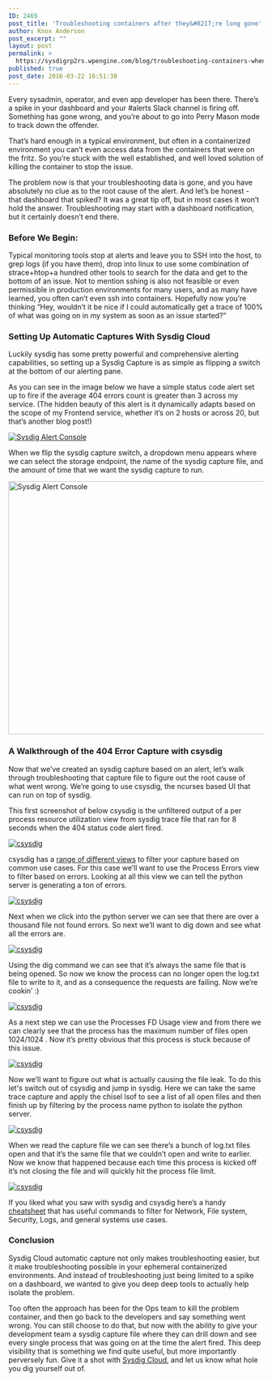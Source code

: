 ```yaml
---
ID: 2469
post_title: 'Troubleshooting containers after they&#8217;re long gone'
author: Knox Anderson
post_excerpt: ""
layout: post
permalink: >
  https://sysdigrp2rs.wpengine.com/blog/troubleshooting-containers-when-theyre-gone/
published: true
post_date: 2016-03-22 16:51:38
---
```

Every sysadmin, operator, and even app developer has been there. There’s a spike in your dashboard and your #alerts Slack channel is firing off. Something has gone wrong, and you’re about to go into Perry Mason mode to track down the offender.

That’s hard enough in a typical environment, but often in a containerized environment you can’t even access data from the containers that were on the fritz. So you’re stuck with the well established, and well loved solution of killing the container to stop the issue. 

The problem now is that your troubleshooting data is gone, and you have absolutely no clue as to the root cause of the alert. And let’s be honest - that dashboard that spiked? It was a great tip off, but in most cases it won’t hold the answer. Troubleshooting may start with a dashboard notification, but it certainly doesn’t end there.

### Before We Begin:

Typical monitoring tools stop at alerts and leave you to SSH into the host, to grep logs (if you have them), drop into linux to use some combination of strace+htop+a hundred other tools to search for the data and get to the bottom of an issue. Not to mention sshing is also not feasible or even permissible in production environments for many users, and as many have learned, you often can’t even ssh into containers. Hopefully now you’re thinking “Hey, wouldn’t it be nice if I could automatically get a trace of 100% of what was going on in my system as soon as an issue started?”

### Setting Up Automatic Captures With Sysdig Cloud

Luckily sysdig has some pretty powerful and comprehensive alerting capabilities, so setting up a Sysdig Capture is as simple as flipping a switch at the bottom of our alerting pane.

As you can see in the image below we have a simple status code alert set up to fire if the average 404 errors count is greater than 3 across my service. (The hidden beauty of this alert is it dynamically adapts based on the scope of my Frontend service, whether it’s on 2 hosts or across 20, but that’s another blog post!)

<a data-rel="lightbox-0" href="/wp-content/uploads/2016/03/Sysdig-Trace-Capture-1.png"></a>[![Sysdig Alert Console][1]][1] 

When we flip the sysdig capture switch, a dropdown menu appears where we can select the storage endpoint, the name of the sysdig capture file, and the amount of time that we want the sysdig capture to run.

<a data-rel="lightbox-0" href="/wp-content/uploads/2016/03/Sysdig-Trace-Capture-2.png"></a>[<img alt="Sysdig Alert Console" height="500" src="/wp-content/uploads/2016/03/Sysdig-Trace-Capture-2.png" width="536" />][2] 

### A Walkthrough of the 404 Error Capture with csysdig

Now that we’ve created an sysdig capture based on an alert, let’s walk through troubleshooting that capture file to figure out the root cause of what went wrong. We’re going to use csysdig, the ncurses based UI that can run on top of sysdig.

This first screenshot of below csysdig is the unfiltered output of a per process resource utilization view from sysdig trace file that ran for 8 seconds when the 404 status code alert fired.

<a data-rel="lightbox-0" href="/wp-content/uploads/2016/03/Sysdig-Trace-Capture-3.png"></a>[![csysdig][3]][3] 

csysdig has a [range of different views][4] to filter your capture based on common use cases. For this case we’ll want to use the Process Errors view to filter based on errors. Looking at all this view we can tell the python server is generating a ton of errors.

<a data-rel="lightbox-0" href="/wp-content/uploads/2016/03/Sysdig-Trace-Capture-4.png"></a>[![csysdig][5]][5] 

Next when we click into the python server we can see that there are over a thousand file not found errors. So next we’ll want to dig down and see what all the errors are.

<a data-rel="lightbox-0" href="/wp-content/uploads/2016/03/Sysdig-Trace-Capture-5.png"></a>[![csysdig][6]][6] 

Using the dig command we can see that it’s always the same file that is being opened. So now we know the process can no longer open the log.txt file to write to it, and as a consequence the requests are failing. Now we’re cookin’ :)

<a data-rel="lightbox-0" href="/wp-content/uploads/2016/03/Sysdig-Trace-Capture-6.png"></a>[![csysdig][7]][7] 

As a next step we can use the Processes FD Usage view and from there we can clearly see that the process has the maximum number of files open 1024/1024 . Now it’s pretty obvious that this process is stuck because of this issue.

<a data-rel="lightbox-0" href="/wp-content/uploads/2016/03/Sysdig-Trace-Capture-7.png"></a>[![csysdig][8]][8] 

Now we’ll want to figure out what is actually causing the file leak. To do this let's switch out of csysdig and jump in sysdig. Here we can take the same trace capture and apply the chisel lsof to see a list of all open files and then finish up by filtering by the process name python to isolate the python server.

<a data-rel="lightbox-0" href="/wp-content/uploads/2016/03/Sysdig-Trace-Capture-8.png"></a>[![csysdig][9]][9] 

When we read the capture file we can see there’s a bunch of log.txt files open and that it’s the same file that we couldn’t open and write to earlier. Now we know that happened because each time this process is kicked off it’s not closing the file and will quickly hit the process file limit.

<a data-rel="lightbox-0" href="/wp-content/uploads/2016/03/Sysdig-Trace-Capture-9.gif"></a>[![csysdig][10]][10] 

If you liked what you saw with sysdig and csysdig here’s a handy [cheatsheet][11] that has useful commands to filter for Network, File system, Security, Logs, and general systems use cases.

### Conclusion

Sysdig Cloud automatic capture not only makes troubleshooting easier, but it make troubleshooting possible in your ephemeral containerized environments. And instead of troubleshooting just being limited to a spike on a dashboard, we wanted to give you deep deep tools to actually help isolate the problem.

Too often the approach has been for the Ops team to kill the problem container, and then go back to the developers and say something went wrong. You can still choose to do that, but now with the ability to give your development team a sysdig capture file where they can drill down and see every single process that was going on at the time the alert fired. This deep visibility that is something we find quite useful, but more importantly perversely fun. Give it a shot with [Sysdig Cloud][12], and let us know what hole you dig yourself out of.

 [1]: /wp-content/uploads/2016/03/Sysdig-Trace-Capture-1.png
 [2]: /wp-content/uploads/2016/03/Sysdig-Trace-Capture-2.png
 [3]: /wp-content/uploads/2016/03/Sysdig-Trace-Capture-3.png
 [4]: https://sysdigrp2rs.wpengine.com/blog/announcing-csysdig-strace-htop-lua-container-support/
 [5]: /wp-content/uploads/2016/03/Sysdig-Trace-Capture-4.png
 [6]: /wp-content/uploads/2016/03/Sysdig-Trace-Capture-5.png
 [7]: /wp-content/uploads/2016/03/Sysdig-Trace-Capture-6.png
 [8]: /wp-content/uploads/2016/03/Sysdig-Trace-Capture-7.png
 [9]: /wp-content/uploads/2016/03/Sysdig-Trace-Capture-8.png
 [10]: /wp-content/uploads/2016/03/Sysdig-Trace-Capture-9.gif
 [11]: https://sysdigrp2rs.wpengine.com/blog/linux-troubleshooting-cheatsheet/
 [12]: https://sysdigrp2rs.wpengine.com/